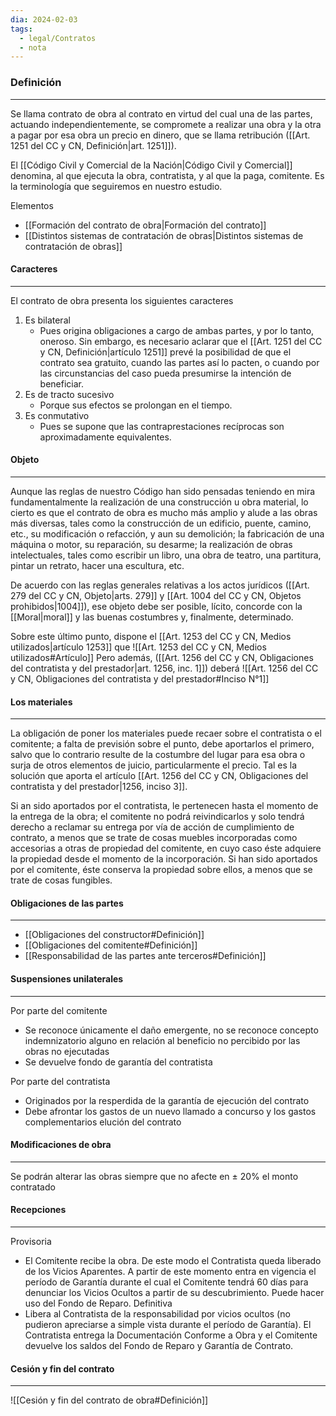 ```yaml
---
dia: 2024-02-03
tags:
  - legal/Contratos
  - nota
---
```

### Definición
---
Se llama contrato de obra al contrato en virtud del cual una de las partes, actuando independientemente, se compromete a realizar una obra y la otra a pagar por esa obra un precio en dinero, que se llama retribución ([[Art. 1251 del CC y CN, Definición|art. 1251]]).

El [[Código Civil y Comercial de la Nación|Código Civil y Comercial]] denomina, al que ejecuta la obra, contratista, y al que la paga, comitente. Es la terminología que seguiremos en nuestro estudio.

Elementos
* [[Formación del contrato de obra|Formación del contrato]]
* [[Distintos sistemas de contratación de obras|Distintos sistemas de contratación de obras]]

#### Caracteres
---
El contrato de obra presenta los siguientes caracteres
1. Es bilateral
	* Pues origina obligaciones a cargo de ambas partes, y por lo tanto, oneroso. Sin embargo, es necesario aclarar que el [[Art. 1251 del CC y CN, Definición|artículo 1251]] prevé la posibilidad de que el contrato sea gratuito, cuando las partes así lo pacten, o cuando por las circunstancias del caso pueda presumirse la intención de beneficiar.
2. Es de tracto sucesivo
	* Porque sus efectos se prolongan en el tiempo.
3. Es conmutativo
	* Pues se supone que las contraprestaciones recíprocas son aproximadamente equivalentes.

#### Objeto
---
Aunque las reglas de nuestro Código han sido pensadas teniendo en mira fundamentalmente la realización de una construcción u obra material, lo cierto es que el contrato de obra es mucho más amplio y alude a las obras más diversas, tales como la construcción de un edificio, puente, camino, etc., su modificación o refacción, y aun su demolición; la fabricación de una máquina o motor, su reparación, su desarme; la realización de obras intelectuales, tales como escribir un libro, una obra de teatro, una partitura, pintar un retrato, hacer una escultura, etc.

De acuerdo con las reglas generales relativas a los actos jurídicos ([[Art. 279 del CC y CN, Objeto|arts. 279]] y [[Art. 1004 del CC y CN, Objetos prohibidos|1004]]), ese objeto debe ser posible, lícito, concorde con la [[Moral|moral]] y las buenas costumbres y, finalmente, determinado.

Sobre este último punto, dispone el [[Art. 1253 del CC y CN, Medios utilizados|artículo 1253]] que ![[Art. 1253 del CC y CN, Medios utilizados#Artículo]] 
Pero además, ([[Art. 1256 del CC y CN, Obligaciones del contratista y del prestador|art. 1256, inc. 1]]) deberá ![[Art. 1256 del CC y CN, Obligaciones del contratista y del prestador#Inciso N°1]]
#### Los materiales
---
La obligación de poner los materiales puede recaer sobre el contratista o el comitente; a falta de previsión sobre el punto, debe aportarlos el primero, salvo que lo contrario resulte de la costumbre del lugar para esa obra o surja de otros elementos de juicio, particularmente el precio. Tal es la solución que aporta el artículo [[Art. 1256 del CC y CN, Obligaciones del contratista y del prestador|1256, inciso 3]].

Si an sido aportados por el contratista, le pertenecen hasta el momento de la entrega de la obra; el comitente no podrá reivindicarlos y solo tendrá derecho a reclamar su entrega por vía de acción de cumplimiento de contrato, a menos que se trate de cosas muebles incorporadas como accesorias a otras de propiedad del comitente, en cuyo caso éste adquiere la propiedad desde el momento de la incorporación. Si han sido aportados por el comitente, éste conserva la propiedad sobre ellos, a menos que se trate de cosas fungibles.

#### Obligaciones de las partes
---
* [[Obligaciones del constructor#Definición]]
* [[Obligaciones del comitente#Definición]]
* [[Responsabilidad de las partes ante terceros#Definición]]


#### Suspensiones unilaterales
---
Por parte del comitente
* Se reconoce únicamente el daño emergente, no se reconoce concepto indemnizatorio alguno en relación al beneficio no percibido por las obras no ejecutadas
* Se devuelve fondo de garantía del contratista

Por parte del contratista
* Originados por la resperdida de la garantía de ejecución del contrato
* Debe afrontar los gastos de un nuevo llamado a concurso y los gastos complementarios elución del contrato


#### Modificaciones de obra
---
Se podrán alterar las obras siempre que no afecte en $\pm$ 20% el monto contratado

#### Recepciones
---
Provisoria
* El Comitente recibe la obra. De este modo el Contratista queda liberado de los Vicios Aparentes. A partir de este momento entra en vigencia el período de Garantía durante el cual el Comitente tendrá 60 días para denunciar los Vicios Ocultos a partir de su descubrimiento. Puede hacer uso del Fondo de Reparo.
Definitiva
* Libera al Contratista de la responsabilidad por vicios ocultos (no pudieron apreciarse a simple vista durante el período de Garantía). El Contratista entrega la Documentación Conforme a Obra y el Comitente devuelve los saldos del Fondo de Reparo y Garantía de Contrato.

#### Cesión y fin del contrato 
---
![[Cesión y fin del contrato de obra#Definición]]

